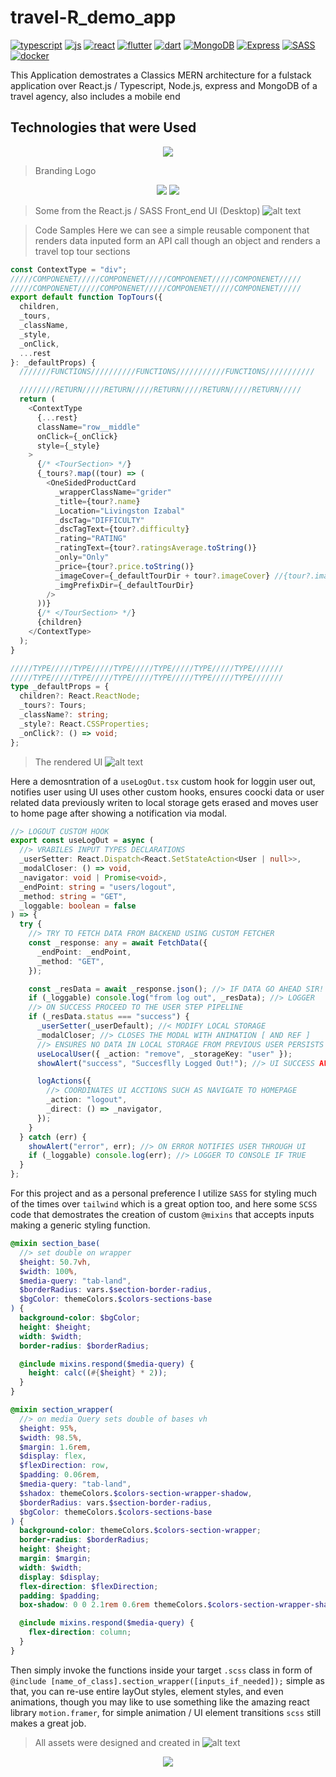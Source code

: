 # travel-R_demo_app

<p align="center">
  
  [![typescript](https://img.shields.io/badge/typescript-frontend-3178C6.svg?style=for-the-badge&logo=typescript)](https://docker.com)
  [![js](https://img.shields.io/badge/javaScript-backend-F7DF1E.svg?style=for-the-badge&logo=javaScript)](https://docker.com)
  [![react](https://img.shields.io/badge/react-frontend-61DAFB.svg?style=for-the-badge&logo=react)](https://docker.com)
    [![flutter](https://img.shields.io/badge/flutter-mobile-02569B.svg?style=for-the-badge&logo=flutter)](https://docker.com)
      [![dart](https://img.shields.io/badge/Dart-mobile-0175C2.svg?style=for-the-badge&logo=dart)](https://docker.com)
    [![MongoDB](https://img.shields.io/badge/MongoDB-database-47A248.svg?style=for-the-badge&logo=mongodb)](https://docker.com)
    [![Express](https://img.shields.io/badge/Express-Backend-000000.svg?style=for-the-badge&logo=Express)](https://docker.com)
    [![SASS](https://img.shields.io/badge/SASS-Styling-CC6699.svg?style=for-the-badge&logo=SASS)](https://docker.com)
    [![docker](https://img.shields.io/badge/Docker-containers-2496ED.svg?style=for-the-badge&logo=docker)](https://docker.com)
    
</p>

This Application demostrates a Classics MERN architecture for a fulstack application over React.js / Typescript, Node.js, express and MongoDB of a travel agency, also includes a mobile end

## Technologies that were Used

<p align='center'>
  <a href='https://skillicons.dev'>
    <img src='https://skillicons.dev/icons?i=js,ts,react,dart,flutter,express,mongodb,docker,sass' />
  </a>
</p>

> Branding Logo

<p align='center'>
  <a>

<img src='frontend/src/assets/branding/logo/Travel_ur_logo_white.png'/>
  <img src='frontend/src/assets/branding/logo/Travel_ur_logo_solid_letters_white.png'/>

  </a>
</p>

> Some from the React.js / SASS Front_end UI (Desktop)
> ![alt text](frontend/src/assets/repo/Travel-uR_homepage-design_desktop.png)

> Code Samples
> Here we can see a simple reusable component that renders data inputed form an API call though an object and renders a travel top tour sections

```typescript
const ContextType = "div";
/////COMPONENET/////COMPONENET/////COMPONENET/////COMPONENET/////
/////COMPONENET/////COMPONENET/////COMPONENET/////COMPONENET/////
export default function TopTours({
  children,
  _tours,
  _className,
  _style,
  _onClick,
  ...rest
}: _defaultProps) {
  ///////FUNCTIONS//////////FUNCTIONS///////////FUNCTIONS///////////

  ////////RETURN/////RETURN/////RETURN/////RETURN/////RETURN/////
  return (
    <ContextType
      {...rest}
      className="row__middle"
      onClick={_onClick}
      style={_style}
    >
      {/* <TourSection> */}
      {_tours?.map((tour) => (
        <OneSidedProductCard
          _wrapperClassName="grider"
          _title={tour?.name}
          _Location="Livingston Izabal"
          _dscTag="DIFFICULTY"
          _dscTagText={tour?.difficulty}
          _rating="RATING"
          _ratingText={tour?.ratingsAverage.toString()}
          _only="Only"
          _price={tour?.price.toString()}
          _imageCover={_defaultTourDir + tour?.imageCover} //{tour?.imageCover}
          _imgPrefixDir={_defaultTourDir}
        />
      ))}
      {/* </TourSection> */}
      {children}
    </ContextType>
  );
}

/////TYPE/////TYPE/////TYPE/////TYPE/////TYPE/////TYPE///////
/////TYPE/////TYPE/////TYPE/////TYPE/////TYPE/////TYPE///////
type _defaultProps = {
  children?: React.ReactNode;
  _tours?: Tours;
  _className?: string;
  _style?: React.CSSProperties;
  _onClick?: () => void;
};
```

> The rendered UI
> ![alt text](frontend/src/assets/repo/Travel_uR_hompage-toptour_section.png)

Here a demosntration of a `useLogOut.tsx` custom hook for loggin user out, notifies user using UI uses other custom hooks, ensures coocki data or user related data previously writen to local storage gets erased and moves user to home page after showing a notification via modal.

```typescript
//> LOGOUT CUSTOM HOOK
export const useLogOut = async (
  //> VRABILES INPUT TYPES DECLARATIONS
  _userSetter: React.Dispatch<React.SetStateAction<User | null>>,
  _modalCloser: () => void,
  _navigator: void | Promise<void>,
  _endPoint: string = "users/logout",
  _method: string = "GET",
  _loggable: boolean = false
) => {
  try {
    //> TRY TO FETCH DATA FROM BACKEND USING CUSTOM FETCHER
    const _response: any = await FetchData({
      _endPoint: _endPoint,
      _method: "GET",
    });

    const _resData = await _response.json(); //> IF DATA GO AHEAD SIR!
    if (_loggable) console.log("from log out", _resData); //> LOGGER
    //> ON SUCCESS PROCEED TO THE USER STEP PIPELINE
    if (_resData.status === "success") {
      _userSetter(_userDefault); //< MODIFY LOCAL STORAGE
      _modalCloser; //> CLOSES THE MODAL WITH ANIMATION [ AND REF ]
      //> ENSURES NO DATA IN LOCAL STORAGE FROM PREVIOUS USER PERSISTS
      useLocalUser({ _action: "remove", _storageKey: "user" });
      showAlert("success", "Succesflly Logged Out!"); //> UI SUCCESS ALERT

      logActions({
        //> COORDINATES UI ACCTIONS SUCH AS NAVIGATE TO HOMEPAGE
        _action: "logout",
        _direct: () => _navigator,
      });
    }
  } catch (err) {
    showAlert("error", err); //> ON ERROR NOTIFIES USER THROUGH UI
    if (_loggable) console.log(err); //> LOGGER TO CONSOLE IF TRUE
  }
};
```

For this project and as a personal preference I utilize `SASS` for styling much of the times over `tailwind` which is a great option too, and here some `SCSS` code that demostrates the creation of custom `@mixins` that accepts inputs making a generic styling function.

```scss
@mixin section_base(
  //> set double on wrapper
  $height: 50.7vh,
  $width: 100%,
  $media-query: "tab-land",
  $borderRadius: vars.$section-border-radius,
  $bgColor: themeColors.$colors-sections-base
) {
  background-color: $bgColor;
  height: $height;
  width: $width;
  border-radius: $borderRadius;

  @include mixins.respond($media-query) {
    height: calc((#{$height} * 2));
  }
}

@mixin section_wrapper(
  //> on media Query sets double of bases vh
  $height: 95%,
  $width: 98.5%,
  $margin: 1.6rem,
  $display: flex,
  $flexDirection: row,
  $padding: 0.06rem,
  $media-query: "tab-land",
  $shadox: themeColors.$colors-section-wrapper-shadow,
  $borderRadius: vars.$section-border-radius,
  $bgColor: themeColors.$colors-sections-base
) {
  background-color: themeColors.$colors-section-wrapper;
  border-radius: $borderRadius;
  height: $height;
  margin: $margin;
  width: $width;
  display: $display;
  flex-direction: $flexDirection;
  padding: $padding;
  box-shadow: 0 0 2.1rem 0.6rem themeColors.$colors-section-wrapper-shadow;

  @include mixins.respond($media-query) {
    flex-direction: column;
  }
}
```

Then simply invoke the functions inside your target `.scss` class in form of `@include [name_of_class].section_wrapper([inputs_if_needed]);` simple as that, you can re-use entire layOut styles, element styles, and even animations, though you may like to use something like the amazing react library `motion.framer`, for simple animation / UI element transitions `scss` still makes a great job.

> All assets were designed and created in
> ![alt text](frontend/src/assets/branding/logo/Travel_ur_logo_and_letters__white.png)

<p align='center'>
  <img src="https://img.shields.io/badge/Adobe%20Illustrator-FF9A00?style=for-the-badge&logo=adobe%20illustrator&logoColor=white" />

</p>
